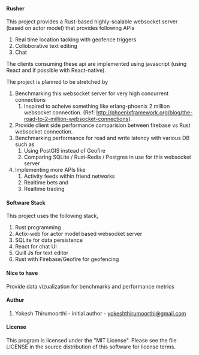 #### Rusher
This project provides a Rust-based highly-scalable websocket server (based on actor model) that provides following APIs

1. Real time location tacking with geofence triggers
2. Colloborative text editing
3. Chat

The clients consuming these api are implemented using javascript (using React and if possible with React-native).

The project is planned to be stretched by
1. Benchmarking this websocket server for very high concurrent connections
    1. Inspired to acheive something like erlang-phoenix 2 million websocket connection. (Ref: http://phoenixframework.org/blog/the-road-to-2-million-websocket-connections).
2. Provide client side performance comparision between firebase vs Rust websocket connection.
3. Benchmarking performance for read and write latency with various DB such as 
    1. Using PostGIS instead of Geofire
    2. Comparing SQLite / Rust-Redis / Postgres in use for this websocket server
3. Implementing more APIs like
    1. Activity feeds within friend networks
    2. Realtime bets and
    3. Realtime trading

#### Software Stack

This project uses the following stack,
1. Rust programming
2. Actix-web for actor model based websocket server
3. SQLite for data persistence
4. React for chat UI
5. Quill Js for text editor
6. Rust with Firebase/Geofire for geofencing


#### Nice to have

Provide data vizualization for benchmarks and performance metrics

#### Authur

1. Yokesh Thirumoorthi - initial author - yokeshthirumoorthi@gmail.com

#### License

This program is licensed under the "MIT License". Please see the file LICENSE in the source distribution of this software for license terms.
